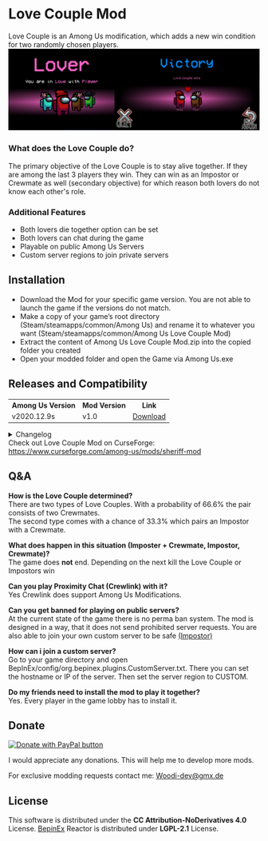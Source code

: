 # Love Couple Mod
Love Couple is an Among Us modification, which adds a new win condition for two randomly chosen players.
<img src ="Pics/LoveCoupleMod.png" width="1000"></img>

<h3>What does the Love Couple do?</h3>
The primary objective of the Love Couple is to stay alive together. If they are among the last 3 players they win.
They can win as an Impostor or Crewmate as well (secondary objective) for which reason both lovers do not know each other's role.
<h3>Additional Features</h3>
<ul>
<li> Both lovers die together option can be set</li>
 <li> Both lovers can chat during the game </li>
<li> Playable on public Among Us Servers</li>
<li> Custom server regions to join private servers</li>
</ul>

<h2> Installation </h2>
<ul>
<li>Download the Mod for your specific game version. You are not able to launch the game if the versions do not match.</li>
<li>Make a copy of your game’s root directory (Steam/steamapps/common/Among Us) and rename it to whatever you want (Steam/steamapps/common/Among Us Love Couple Mod) </li>
<li>Extract the content of Among Us Love Couple Mod.zip into the copied folder you created</li>
<li>Open your modded folder and open the Game via Among Us.exe</li>
</ul>
 
<h2>Releases and Compatibility</h2>
 
 <table style="width:100%">
  <tr>
    <th>Among Us Version</th>
    <th>Mod Version</th>
    <th>Link</th>
  </tr>

  <tr>
    <td>v2020.12.9s</td>
    <td>v1.0</td>
    <td><a href="https://github.com/Woodi-dev/Among-Us-Love-Couple-Mod/releases/download/v1.0_2020.12.9s/Among.Us.Love.Couple.Mod.1.0.zip">Download</></td>
  </tr>

</table>
<details>
  <summary>Changelog</summary>
  
</details>
Check out Love Couple Mod on CurseForge: <a href="https://www.curseforge.com/among-us/mods/sheriff-mod">https://www.curseforge.com/among-us/mods/sheriff-mod</a>
<h2>Q&A</h2>
<p><b>How is the Love Couple determined?</b></br>
There are two types of Love Couples. With a probability of 66.6% the pair consists of two Crewmates.</br> The second type comes with a chance of 33.3% which pairs an Impostor with a Crewmate.</p>
<p><b>What does happen in this situation (Imposter + Crewmate, Impostor, Crewmate)?</b></br>
The game does <b>not</b> end. Depending on the next kill the Love Couple or Impostors win</p>
<p><b>Can you play Proximity Chat (Crewlink) with it?</b></br>
Yes Crewlink does support Among Us Modifications.</p>
<p><b>Can you get banned for playing on public servers?</b></br>
At the current state of the game there is no perma ban system. The mod is designed in a way, that it does not send prohibited server requests.
You are also able to join your own custom server to be safe <a href="https://github.com/Impostor/Impostor">(Impostor)</a></p>
<p><b>How can i join a custom server?</b></br>
Go to your game directory and open BepInEx/config/org.bepinex.plugins.CustomServer.txt. There you can set the hostname or IP of the server. Then set the server region to CUSTOM.</p>
<p><b>Do my friends need to install the mod to play it together?</b></br>
Yes. Every player in the game lobby has to install it.</p>
<h2>Donate</h2>

<a href="https://www.paypal.com/donate?hosted_button_id=TWGK7A9VBVPRU"><img src ="https://www.paypalobjects.com/en_US/DK/i/btn/btn_donateCC_LG.gif" alt="Donate with PayPal button" ></img></a>


I would appreciate any donations. This will help me to develop more mods.

For exclusive modding requests contact me: <a href="mailto:Woodi-dev@gmx.de">Woodi-dev@gmx.de</a>
<h2>License</h2>
<p>This software is distributed under the <b>CC Attribution-NoDerivatives 4.0</b> License.
<a href="https://github.com/BepInEx/BepInEx">BepinEx</a> Reactor is distributed under <b>LGPL-2.1</b> License.</p>
